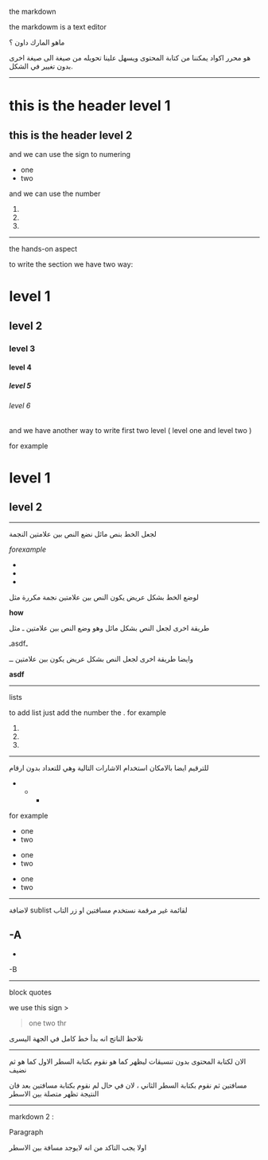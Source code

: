 the markdown 

the markdowm is a text editor 

ماهو المارك داون ؟ 

هو محرر اكواد يمكننا من كتابة المحتوى ويسهل علينا تحويله من صيغة الى صيغة اخرى بدون تغيير في الشكل. 

_______________________________________


# this is the header level 1 

## this is the header level 2 

and we can use the sign to numering 

* one 
* two 

and we can use the number 

1.
2.
3. 

_________________________________________

the hands-on aspect 


to write the section we have two way: 

 # level 1 

## level 2 

### level 3 

#### level 4 

##### level 5 

###### level 6 



and we have another way to write first two level ( level one and level two )

for example 

level 1
= 


level 2 
- 


___________________________________________________________________________________________


لجعل الخط بنص مائل نضع النص بين علامتين النجمة 


*forexample*


-
-
-

لوضع الخط بشكل عريض يكون النص بين علامتين نجمة مكررة مثل 

**how**


طريقة اخرى لجعل النص بشكل مائل وهو وضع النص بين علامتين ـ مثل 


ـasdfـ

وايضا طريقة اخرى لجعل النص بشكل عريض يكون بين علامتين ــ 

__asdf__



___________________________________________________________________________________________


lists

to add list just add the number the . for example 

1. 
2. 
3.



__________


للترقيم ايضا بالامكان استخدام الاشارات التالية وهي للتعداد بدون ارقام 

- * +


for example 

- one 
- two 


* one 
* two

+ one 
+ two 


_____________________________


لاضافة sublist لقائمة غير مرقمة نستخدم مسافتين او زر التاب 

-A 
  - 
  -
-B 

______________________________


block quotes 

we use this sign > 

> one 
> two 
> thr


نلاحظ الناتج انه بدأ خط كامل في الجهة اليسرى 


______________________________


الان لكتابة المحتوى بدون تنسيقات ليظهر كما هو نقوم بكتابة السطر الاول كما هو ثم نضيف

مسافتين ثم نقوم بكتابة السطر الثاني ، لان في حال لم نقوم بكتابة مسافتين بعد فان النتيجة تظهر متصلة بين الاسطر 




_______________________________________________________________________________________________________________


markdown 2 :

Paragraph 


اولا يجب التاكد من انه لايوجد مسافة بين الاسطر 


























